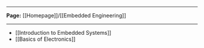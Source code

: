 ----

**Page:** [[Homepage]]/[[Embedded Engineering]]

---

- [[Introduction to Embedded Systems]]
- [[Basics of Electronics]]